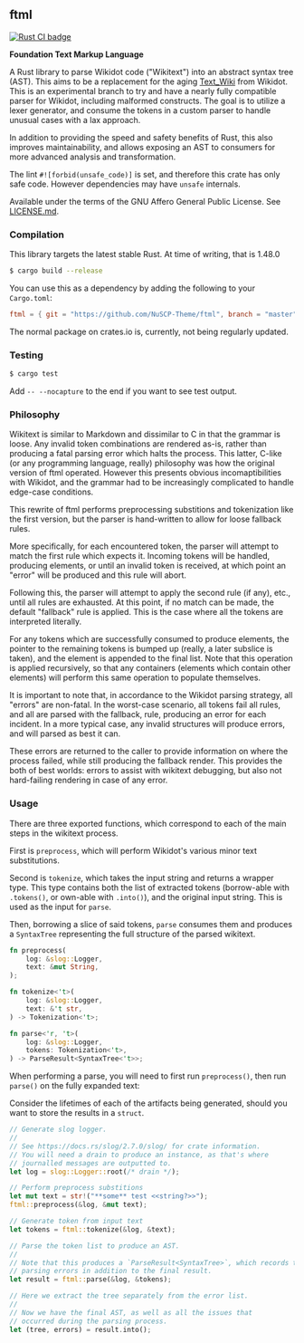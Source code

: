## ftml

<p>
  <a href="https://github.com/Nu-SCPTheme/ftml/actions?query=workflow%3A%22Rust+CI%22">
    <img src="https://github.com/Nu-SCPTheme/ftml/workflows/Rust%20CI/badge.svg"
         alt="Rust CI badge">
  </a>
</p>

**Foundation Text Markup Language**

A Rust library to parse Wikidot code ("Wikitext") into an abstract syntax tree (AST).
This aims to be a replacement for the aging [Text\_Wiki](https://github.com/gabrys/wikidot/tree/master/lib/Text_Wiki/Text) from Wikidot.
This is an experimental branch to try and have a nearly fully compatible parser for Wikidot, including malformed constructs.
The goal is to utilize a lexer generator, and consume the tokens in a custom parser to handle unusual cases with a lax approach.

In addition to providing the speed and safety benefits of Rust, this also improves maintainability, and allows exposing an AST to consumers
for more advanced analysis and transformation.

The lint `#![forbid(unsafe_code)]` is set, and therefore this crate has only safe code. However dependencies may have `unsafe` internals.

Available under the terms of the GNU Affero General Public License. See [LICENSE.md](LICENSE).

### Compilation
This library targets the latest stable Rust. At time of writing, that is 1.48.0

```sh
$ cargo build --release
```

You can use this as a dependency by adding the following to your `Cargo.toml`:

```toml
ftml = { git = "https://github.com/NuSCP-Theme/ftml", branch = "master" }
```

The normal package on crates.io is, currently, not being regularly updated.

### Testing
```sh
$ cargo test
```

Add `-- --nocapture` to the end if you want to see test output.

### Philosophy
Wikitext is similar to Markdown and dissimilar to C in that the grammar is loose.
Any invalid token combinations are rendered as-is, rather than producing a fatal parsing
error which halts the process. This latter, C-like (or any programming language, really)
philosophy was how the original version of ftml operated. However this presents obvious
incomaptibilities with Wikidot, and the grammar had to be increasingly complicated to handle
edge-case conditions.

This rewrite of ftml performs preprocessing substitions and tokenization like the first version,
but the parser is hand-written to allow for loose fallback rules.

More specifically, for each encountered token, the parser will attempt to match the first rule
which expects it. Incoming tokens will be handled, producing elements, or until an invalid token
is received, at which point an "error" will be produced and this rule will abort.

Following this, the parser will attempt to apply the second rule (if any), etc., until all rules are
exhausted. At this point, if no match can be made, the default "fallback" rule is applied. This is
the case where all the tokens are interpreted literally.

For any tokens which are successfully consumed to produce elements, the pointer to the remaining tokens
is bumped up (really, a later subslice is taken), and the element is appended to the final list.
Note that this operation is applied recursively, so that any containers (elements which contain other
elements) will perform this same operation to populate themselves.

It is important to note that, in accordance to the Wikidot parsing strategy, all "errors" are non-fatal.
In the worst-case scenario, all tokens fail all rules, and all are parsed with the fallback, rule, producing
an error for each incident. In a more typical case, any invalid structures will produce errors, and will
parsed as best it can.

These errors are returned to the caller to provide information on where the process failed, while still
producing the fallback render. This provides the both of best worlds: errors to assist with wikitext
debugging, but also not hard-failing rendering in case of any error.

### Usage
There are three exported functions, which correspond to each of the main steps in the wikitext process.

First is `preprocess`, which will perform Wikidot's various minor text substitutions.

Second is `tokenize`, which takes the input string and returns a wrapper type. This type contains both the list of extracted tokens (borrow-able with `.tokens()`, or own-able with `.into()`), and the original input string. This is used as the input for `parse`.

Then, borrowing a slice of said tokens, `parse` consumes them and produces a `SyntaxTree` representing the full structure of the parsed wikitext.

```rust
fn preprocess(
    log: &slog::Logger,
    text: &mut String,
);

fn tokenize<'t>(
    log: &slog::Logger,
    text: &'t str,
) -> Tokenization<'t>;

fn parse<'r, 't>(
    log: &slog::Logger,
    tokens: Tokenization<'t>,
) -> ParseResult<SyntaxTree<'t>>;
```

When performing a parse, you will need to first run `preprocess()`, then run `parse()`
on the fully expanded text:

Consider the lifetimes of each of the artifacts being generated, should you want to
store the results in a `struct`.

```rust
// Generate slog logger.
//
// See https://docs.rs/slog/2.7.0/slog/ for crate information.
// You will need a drain to produce an instance, as that's where
// journalled messages are outputted to.
let log = slog::Logger::root(/* drain */);

// Perform preprocess substitions
let mut text = str!("**some** test <<string?>>");
ftml::preprocess(&log, &mut text);

// Generate token from input text
let tokens = ftml::tokenize(&log, &text);

// Parse the token list to produce an AST.
//
// Note that this produces a `ParseResult<SyntaxTree>`, which records the
// parsing errors in addition to the final result.
let result = ftml::parse(&log, &tokens);

// Here we extract the tree separately from the error list.
//
// Now we have the final AST, as well as all the issues that
// occurred during the parsing process.
let (tree, errors) = result.into();
```

